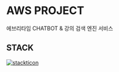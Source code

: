 # AWS PROJECT
에브리타임 CHATBOT & 강의 검색 엔진 서비스

## STACK
[![stackticon](https://firebasestorage.googleapis.com/v0/b/stackticon-81399.appspot.com/o/images%2F1715315134814?alt=media&token=64a9d6f7-6778-4fb8-887c-cd484cfea23d)](https://github.com/msdio/stackticon)
